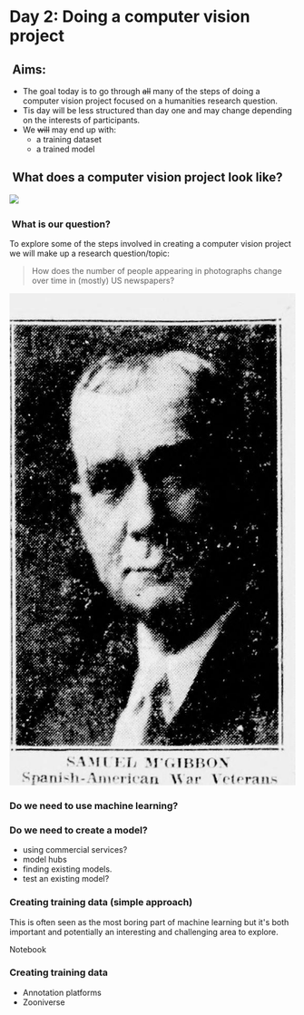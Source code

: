 # Day 2: Doing a computer vision project

##  Aims:

- The goal today is to go through ~~all~~ many of the steps of doing a computer vision project focused on a humanities research question.
- Tis day will be less structured than day one and may change depending on the interests of participants.
- We ~~will~~ may end up with:
  - a training dataset
  - a trained model


##  What does a computer vision project look like?

![](http://programminghistorian.github.io/ph-submissions/images/computer-vision-deep-learning-pt1/deep-learning-pipeline-simple.png)

###  What is our question?

To explore some of the steps involved in creating a computer vision project we will make up a research question/topic:

> How does the number of people appearing in photographs change over time in (mostly) US newspapers?

![](example_images/ct_inxs_ver01_data_sn82014519_00414183542_1930053001_0603_016_0_93.jpg)

### Do we need to use machine learning?

[](https://twitter.com/haltakov/status/1503738132331642886?s=20&t=-natwDipDlWxsiKbdNapJw)

### Do we need to create a model?

- using commercial services?
- model hubs
- finding existing models.
- test an existing model?

### Creating training data (simple approach)

This is often seen as the most boring part of machine learning but it's both important and potentially an interesting and challenging area to explore. 

Notebook

### Creating training data
- Annotation platforms
- Zooniverse 









